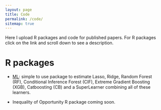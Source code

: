 ```yaml
---
layout: page
title: Code
permalink: /code/
sitemap: true
---
```


Here I upload R packages and code for published papers. For R packages click on
the link and scroll down to see a description.

# R packages

  - [ML](https://github.com/joelters/ML):  simple to use package to estimate
   Lasso, Ridge, Random Forest (RF), Conditional Inference Forest (CIF),
   Extreme Gradient Boosting (XGB), Catboosting (CB) and a SuperLearner
   combining all of these learners.

  - Inequality of Opportunity R package coming soon.
